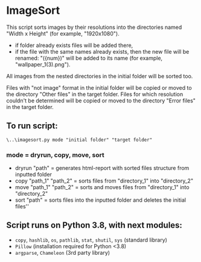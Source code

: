 ﻿# ImageSort

This script sorts images by their resolutions into the directories named "Width x Height" (for example, "1920x1080").

* if folder already exists files will be added there,
* if the file with the same names already exists, then the new file will be renamed:
  "({num})" will be added to its name (for example, "wallpaper_1(3).png").

All images from the nested directories in the initial folder will be sorted too.

Files with "not image" format in the initial folder will be copied or moved to the directory "Other files" in the target folder.
Files for which resolution couldn't be determined will be copied or moved to the directory "Error files" in the target folder.


## To run script:
`\..\imagesort.py mode "initial folder" "target folder"`

### mode = dryrun, copy, move, sort
* dryrun "path" = generates html-report with sorted files structure from inputted folder
* copy "path_1" "path_2" = sorts files from "directory_1" into "directory_2"
* move "path_1" "path_2" = sorts and moves files from "directory_1" into "directory_2"
* sort "path" = sorts files into the inputted folder and deletes the initial files''


## Script runs on Python 3.8, with next modules:
* `copy`, `hashlib`, `os`, `pathlib`, `stat`, `shutil`, `sys` (standard library)
* `Pillow` (installation required for Python <3.8)
* `argparse`, `Chameleon` (3rd party library)